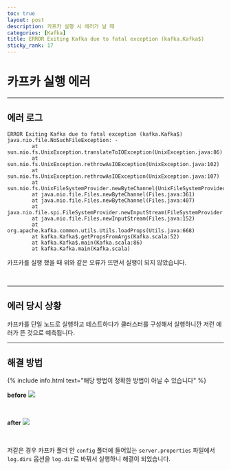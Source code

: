 ```yaml
---
toc: true
layout: post
description: 카프카 실행 시 에러가 날 때
categories: [Kafka]
title: ERROR Exiting Kafka due to fatal exception (kafka.Kafka$)
sticky_rank: 17
---
```


# 카프카 실행 에러

---

## 에러 로그

```
ERROR Exiting Kafka due to fatal exception (kafka.Kafka$)
java.nio.file.NoSuchFileException: -
        at sun.nio.fs.UnixException.translateToIOException(UnixException.java:86)
        at sun.nio.fs.UnixException.rethrowAsIOException(UnixException.java:102)
        at sun.nio.fs.UnixException.rethrowAsIOException(UnixException.java:107)
        at sun.nio.fs.UnixFileSystemProvider.newByteChannel(UnixFileSystemProvider.java:214)
        at java.nio.file.Files.newByteChannel(Files.java:361)
        at java.nio.file.Files.newByteChannel(Files.java:407)
        at java.nio.file.spi.FileSystemProvider.newInputStream(FileSystemProvider.java:384)
        at java.nio.file.Files.newInputStream(Files.java:152)
        at org.apache.kafka.common.utils.Utils.loadProps(Utils.java:668)
        at kafka.Kafka$.getPropsFromArgs(Kafka.scala:52)
        at kafka.Kafka$.main(Kafka.scala:86)
        at kafka.Kafka.main(Kafka.scala)
```
카프카를 실행 했을 때 위와 같은 오류가 뜨면서 실행이 되지 않았습니다.

<br/>

---

## 에러 당시 상황

카프카를 단일 노드로 실행하고 테스트하다가 클러스터를 구성해서 실행하니깐 저런 에러가 뜬 것으로 예측됩니다.

---

## 해결 방법

{% include info.html text="해당 방법이 정확한 방법이 아닐 수 있습니다" %}

__before__
![]({{site.baseurl}}/images/kafka/kafkaerror11.JPG)

<br/>

__after__
![]({{site.baseurl}}/images/kafka/kafkaerror12.JPG)

<br/>

저같은 경우 카프카 폴더 안 `config` 폴더에 들어있는 `server.properties` 파일에서 `log.dirs` 옵션을 `log.dir`로 바꿔서 실행하니 해결이 되었습니다.